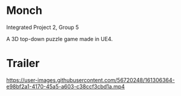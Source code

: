 # Monch
Integrated Project 2, Group 5

A 3D top-down puzzle game made in UE4.

# Trailer


https://user-images.githubusercontent.com/56720248/161306364-e98bf2a1-4170-45a5-a603-c38ccf3cbd1a.mp4

